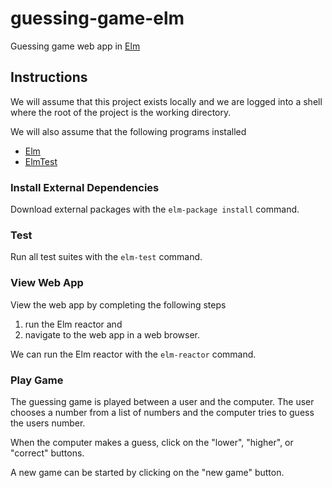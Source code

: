# guessing-game-elm

Guessing game web app in [Elm][elm]

## Instructions

We will assume that this project exists locally and we are logged into a shell
where the root of the project is the working directory.

We will also assume that the following programs installed
* [Elm][elm]
* [ElmTest][test]

### Install External Dependencies

Download external packages with the `elm-package install` command.

### Test

Run all test suites with the `elm-test` command.

### View Web App

View the web app by completing the following steps
1. run the Elm reactor and
2. navigate to the web app in a web browser.

We can run the Elm reactor with the `elm-reactor` command.

### Play Game

The guessing game is played between a user and the computer. The user chooses a
number from a list of numbers and the computer tries to guess the users number.

When the computer makes a guess, click on the "lower", "higher", or "correct"
buttons.

A new game can be started by clicking on the "new game" button.

[elm]: http://elm-lang.org/
[test]: https://github.com/elm-community/elm-test
[git]: https://git-scm.com/

